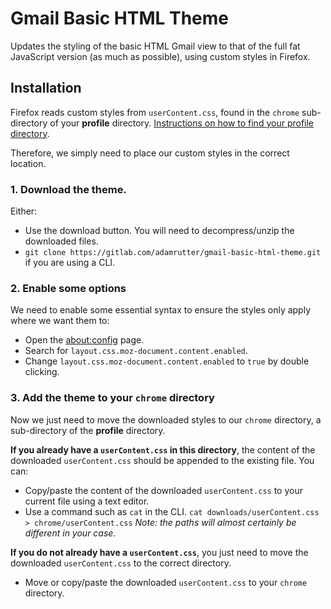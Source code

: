 # Gmail Basic HTML Theme

Updates the styling of the basic HTML Gmail view to that of the full fat JavaScript version (as much as possible), using custom styles in Firefox.

## Installation

Firefox reads custom styles from `userContent.css`, found in the `chrome` sub-directory of your __profile__ directory. [Instructions on how to find your profile directory](https://support.mozilla.org/en-US/kb/profiles-where-firefox-stores-user-data#w_how-do-i-find-my-profile).

Therefore, we simply need to place our custom styles in the correct location.

### 1. Download the theme. 

Either:

* Use the download button. You will need to decompress/unzip the downloaded files.
* `git clone https://gitlab.com/adamrutter/gmail-basic-html-theme.git` if you are using a CLI.

### 2. Enable some options

We need to enable some essential syntax to ensure the styles only apply where we want them to:

* Open the [about:config](about:config) page.
* Search for `layout.css.moz-document.content.enabled`.
* Change `layout.css.moz-document.content.enabled` to `true` by double clicking.

### 3. Add the theme to your `chrome` directory

Now we just need to move the downloaded styles to our `chrome` directory, a sub-directory of the __profile__ directory.

__If you already have a `userContent.css` in this directory__, the content of the downloaded `userContent.css` should be appended to the existing file. You can:

* Copy/paste the content of the downloaded `userContent.css` to your current file using a text editor.
* Use a command such as `cat` in the CLI. `cat downloads/userContent.css > chrome/userContent.css` _Note: the paths will almost certainly be different in your case._

__If you do not already have a `userContent.css`__, you just need to move the downloaded `userContent.css` to the correct directory.

* Move or copy/paste the downloaded `userContent.css` to your `chrome` directory.